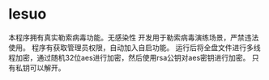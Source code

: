 # lesuo
本程序拥有真实勒索病毒功能。无感染性
开发用于勒索病毒演练场景，严禁违法使用。
程序有获取管理员权限，自动加入自启功能。
运行后将全盘文件进行多线程加密，通过随机32位aes进行加密，然后使用rsa公钥对aes密钥进行加密。
只有私钥可以解开。
